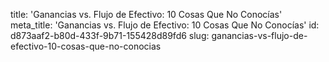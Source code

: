 title: 'Ganancias vs. Flujo de Efectivo: 10 Cosas Que No Conocías'
meta_title: 'Ganancias vs. Flujo de Efectivo: 10 Cosas Que No Conocías'
id: d873aaf2-b80d-433f-9b71-155428d89fd6
slug: ganancias-vs-flujo-de-efectivo-10-cosas-que-no-conocias
